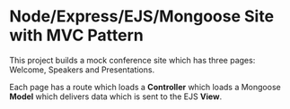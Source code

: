 # Node/Express/EJS/Mongoose Site with MVC Pattern

This project builds a mock conference site which has three pages: Welcome, Speakers and Presentations. 

Each page has a route which loads a **Controller** which loads a Mongoose **Model** which delivers data which is sent to the EJS **View**.
